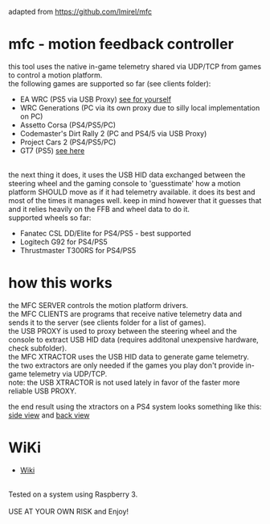 adapted from https://github.com/lmirel/mfc

# mfc - motion feedback controller

this tool uses the native in-game telemetry shared via UDP/TCP from games to control a motion platform.<br>
the following games are supported so far (see clients folder):
- EA WRC (PS5 via USB Proxy) [see for yourself](https://youtu.be/CMydpGEVmhE?si=rpI5bIRiBKAgmEds)<br>
- WRC Generations (PC via its own proxy due to silly local implementation on PC)<br>
- Assetto Corsa (PS4/PS5/PC)<br>
- Codemaster's Dirt Rally 2 (PC and PS4/5 via USB Proxy)<br>
- Project Cars 2 (PS4/PS5/PC)<br>
- GT7 (PS5) [see here](https://youtu.be/65xT8-NaRr0)<br>
<br>
the next thing it does, it uses the USB HID data exchanged between the steering wheel and the gaming console to 'guesstimate' how a motion platform SHOULD move as if it had telemetry available. it does its best and most of the times it manages well. keep in mind however that it guesses that and it relies heavily on the FFB and wheel data to do it.
<br>supported wheels so far:

- Fanatec CSL DD/Elite for PS4/PS5 - best supported
- Logitech G92 for PS4/PS5
- Thrustmaster T300RS for PS4/PS5

# how this works

the MFC SERVER controls the motion platform drivers.<br>
the MFC CLIENTS are programs that receive native telemetry data and sends it to the server (see clients folder for a list of games).<br>
the USB PROXY is used to proxy between the steering wheel and the console to extract USB HID data (requires additonal unexpensive hardware, check subfolder).<br>
the MFC XTRACTOR uses the USB HID data to generate game telemetry.<br>
the two extractors are only needed if the games you play don't provide in-game telemetry via UDP/TCP.<br>
note: the USB XTRACTOR is not used lately in favor of the faster more reliable USB PROXY.
<br>

the end result using the xtractors on a PS4 system looks something like this:<br>
[side view](https://www.youtube.com/watch?v=uBPW2BS_ysU&t=1s) and [back view](https://www.youtube.com/watch?v=jvZpMXiD8k4&t=1s)

# WiKi

- <a href="https://github.com/ehmotion/eh-mfc/wiki">Wiki</a>

<br>Tested on a system using Raspberry 3.
<br><br>
USE AT YOUR OWN RISK and Enjoy!
